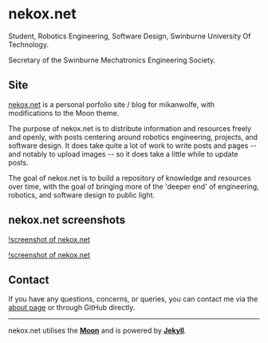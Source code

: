 # nekox.net

Student, Robotics Engineering, Software Design, Swinburne University Of Technology.

Secretary of the Swinburne Mechatronics Engineering Society.

## Site

[nekox.net](https://nekox.net) is a personal porfolio site / blog for mikanwolfe, with modifications to the Moon theme.

The purpose of nekox.net is to distribute information and resources freely and openly, with posts centering around robotics engineering, projects, and software design. It does take quite a lot of work to write posts and pages -- and notably to upload images -- so it does take a little while to update posts.

The goal of nekox.net is to build a repository of knowledge and resources over time, with the goal of bringing more of the 'deeper end' of engineering, robotics, and software design to public light.

## nekox.net screenshots

[!screenshot of nekox.net](https://nekox.net/assets/img/readme/firefox_GdBBGDll9Q.png)

[!screenshot of nekox.net](https://nekox.net/assets/img/readme/firefox_tAW7STW1wO.png)

## Contact

If you have any questions, concerns, or queries, you can contact me via the [about page](https://nekox.net/about/) or through GitHub directly.

---

nekox.net utilises the **[Moon](https://taylantatli.github.io/Moon)** and is powered by **[Jekyll](https://jekyllrb.com/)**.
